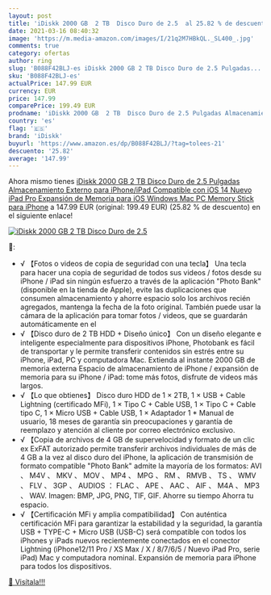 ```yaml
---
layout: post
title: 'iDiskk 2000 GB  2 TB  Disco Duro de 2.5  al 25.82 % de descuento'
date: 2021-03-16 08:40:32
image: 'https://m.media-amazon.com/images/I/21q2M7HBkQL._SL400_.jpg'
comments: true
category: ofertas
author: ring
slug: 'B088F42BLJ-es iDiskk 2000 GB 2 TB Disco Duro de 2.5 Pulgadas...'
sku: 'B088F42BLJ-es'
actualPrice: 147.99 EUR
currency: EUR
price: 147.99
comparePrice: 199.49 EUR
prodname: 'iDiskk 2000 GB  2 TB  Disco Duro de 2.5 Pulgadas Almacenamiento Externo para iPhone/iPad Compatible con iOS 14 Nuevo iPad Pro  Expansión de Memoria para iOS Windows Mac PC  Memory Stick para iPhone'
country: 'es'
flag: '🇪🇸'
brand: 'iDiskk'
buyurl: 'https://www.amazon.es/dp/B088F42BLJ/?tag=tolees-21'
descuento: '25.82'
average: '147.99'
---
```


Ahora mismo tienes [iDiskk 2000 GB  2 TB  Disco Duro de 2.5 Pulgadas Almacenamiento Externo para iPhone/iPad Compatible con iOS 14 Nuevo iPad Pro  Expansión de Memoria para iOS Windows Mac PC  Memory Stick para iPhone](https://www.amazon.es/dp/B088F42BLJ/?tag=tolees-21) a 147.99 EUR (original: 199.49 EUR) (25.82 %  de descuento) en el siguiente enlace!

[![iDiskk 2000 GB  2 TB  Disco Duro de 2.5 ](https://m.media-amazon.com/images/I/21q2M7HBkQL._SL400_.jpg)](https://www.amazon.es/dp/B088F42BLJ/?tag=tolees-21)

🔎:

- √ 【Fotos o videos de copia de seguridad con una tecla】 Una tecla para hacer una copia de seguridad de todos sus videos / fotos desde su iPhone / iPad sin ningún esfuerzo a través de la aplicación "Photo Bank" (disponible en la tienda de Apple), evite las duplicaciones que consumen almacenamiento y ahorre espacio solo los archivos recién agregados, mantenga la fecha de la foto original. También puede usar la cámara de la aplicación para tomar fotos / videos, que se guardarán automáticamente en el
- √ 【Disco duro de 2 TB HDD + Diseño único】 Con un diseño elegante e inteligente especialmente para dispositivos iPhone, Photobank es fácil de transportar y le permite transferir contenidos sin estrés entre su iPhone, iPad, PC y computadora Mac. Extienda al instante 2000 GB de memoria externa Espacio de almacenamiento de iPhone / expansión de memoria para su iPhone / iPad: tome más fotos, disfrute de videos más largos.
- √ 【Lo que obtienes】 Disco duro HDD de 1 × 2TB, 1 × USB + Cable Lightning (certificado MFi), 1 × Tipo C + Cable USB, 1 × Tipo C + Cable tipo C, 1 × Micro USB + Cable USB, 1 × Adaptador 1 * Manual de usuario, 18 meses de garantía sin preocupaciones y garantía de reemplazo y atención al cliente por correo electrónico exclusivo.
- √ 【Copia de archivos de 4 GB de supervelocidad y formato de un clic ex ExFAT autorizado permite transferir archivos individuales de más de 4 GB a la vez al disco duro del iPhone, la aplicación de transmisión de formato compatible "Photo Bank" admite la mayoría de los formatos: AVI 、 M4V 、 MKV 、 MOV 、 MP4 、 MPG 、 RM 、 RMVB 、 TS 、 WMV 、 FLV 、 3GP 、 AUDIOS ： FLAC 、 APE 、 AAC 、 AIF 、 M4A 、 MP3 、 WAV. Imagen: BMP, JPG, PNG, TIF, GIF. Ahorre su tiempo Ahorra tu espacio.
- √ 【Certificación MFi y amplia compatibilidad】 Con auténtica certificación MFi para garantizar la estabilidad y la seguridad, la garantía USB + TYPE-C + Micro USB (USB-C) será compatible con todos los iPhones y iPads nuevos recientemente conectados en el conector Lightning (iPhone12/11 Pro / XS Max / X / 8/7/6/5 / Nuevo iPad Pro, serie iPad) Mac y computadora nominal. Expansión de memoria para iPhone para todos los dispositivos.

[🛒 Visítala!!!](https://www.amazon.es/dp/B088F42BLJ/?tag=tolees-21)
